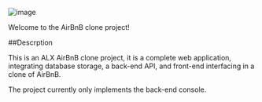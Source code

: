 ![image](https://user-images.githubusercontent.com/106808436/203632781-41505e68-a74c-4907-844a-b682b6b4217b.png)

Welcome to the AirBnB clone project!

##Descrption

This is an ALX AirBnB clone project, it is a complete web application, integrating database storage, a back-end API, and front-end interfacing in a clone of AirBnB.

The project currently only implements the back-end console.
